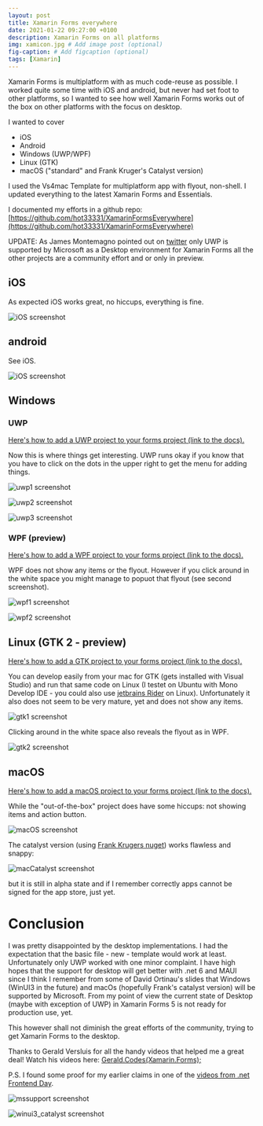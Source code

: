 ```yaml
---
layout: post
title: Xamarin Forms everywhere
date: 2021-01-22 09:27:00 +0100
description: Xamarin Forms on all platforms
img: xamicon.jpg # Add image post (optional)
fig-caption: # Add figcaption (optional)
tags: [Xamarin]
---
```

Xamarin Forms is multiplatform with as much code-reuse as possible. I worked quite some time with iOS and android, but never had set foot to other platforms, so I wanted to see how well Xamarin Forms works out of the box on other platforms with the focus on desktop.

I wanted to cover 
* iOS
* Android
* Windows (UWP/WPF)
* Linux (GTK)
* macOS ("standard" and Frank Kruger's Catalyst version)

I used the Vs4mac Template for multiplatform app with flyout, non-shell. I updated everything to the latest Xamarin Forms and Essentials.

I documented my efforts in a github repo: [https://github.com/hot33331/XamarinFormsEverywhere](https://github.com/hot33331/XamarinFormsEverywhere)

UPDATE: As James Montemagno pointed out on [twitter](https://twitter.com/JamesMontemagno/status/1361774374014119939?s=20) only UWP is supported by Microsoft as a Desktop environment for Xamarin Forms all the other projects are a community effort and or only in preview.


## iOS
As expected iOS works great, no hiccups, everything is fine.

![iOS screenshot](../assets/img/xf_ios.png)

## android
See iOS.

![iOS screenshot](../assets/img/xf_android.png)

## Windows
### UWP
[Here's how to add a UWP project to your forms project (link to the docs).](https://docs.microsoft.com/en-us/xamarin/xamarin-forms/platform/windows/installation/)

Now this is where things get interesting. UWP runs okay if you know that you have to click on the dots in the upper right to get the menu for adding things.

![uwp1 screenshot](../assets/img/uwp1.png)

![uwp2 screenshot](../assets/img/uwp2.png)

![uwp3 screenshot](../assets/img/uwp3.png)

### WPF (preview)
[Here's how to add a WPF project to your forms project (link to the docs).](https://docs.microsoft.com/en-us/xamarin/xamarin-forms/platform/other/wpf)

WPF does not show any items or the flyout. However if you click around in the white space you might manage to popuot that flyout (see second screenshot).

![wpf1 screenshot](../assets/img/wpf_empty.png)

![wpf2 screenshot](../assets/img/wpf_flyout.png)


## Linux (GTK 2 - preview)
[Here's how to add a GTK project to your forms project (link to the docs).](https://docs.microsoft.com/en-us/xamarin/xamarin-forms/platform/other/gtk)

You can develop easily from your mac for GTK (gets installed with Visual Studio) and run that same code on Linux (I testet on Ubuntu with Mono Develop IDE - you could also use [jetbrains Rider](https://www.jetbrains.com/rider/) on Linux). Unfortunately it also does not seem to be very mature, yet and does not show any items.

![gtk1 screenshot](../assets/img/gtk1.png)

Clicking around in the white space also reveals the flyout as in WPF.

![gtk2 screenshot](../assets/img/gtk2.png)

## macOS
[Here's how to add a macOS project to your forms project (link to the docs).](https://docs.microsoft.com/en-us/xamarin/xamarin-forms/platform/other/mac)

While the "out-of-the-box" project does have some hiccups: not showing items and action button.

![macOS screenshot](../assets/img/xf_macos.png)

The catalyst version (using [Frank Krugers nuget](https://github.com/praeclarum/Praeclarum.MacCatalyst)) works flawless and snappy:

![macCatalyst screenshot](../assets/img/xf_catalyst.png)

but it is still in alpha state and if I remember correctly apps cannot be signed for the app store, just yet. 


# Conclusion
I was pretty disappointed by the desktop implementations. I had the expectation that the basic file - new - template would work at least. Unfortunately only UWP worked with one minor complaint. I have high hopes that the support for desktop will get better with .net 6 and MAUI since I think I remember from some of David Ortinau's slides that Windows (WinUI3 in the future) and macOs (hopefully Frank's catalyst version) will be supported by Microsoft. From my point of view the current state of Desktop (maybe with exception of UWP) in Xamarin Forms 5 is not ready for production use, yet.

This however shall not diminish the great efforts of the community, trying to get Xamarin Forms to the desktop.

Thanks to Gerald Versluis for all the handy videos that helped me a great deal! Watch his videos here:
[Gerald.Codes(Xamarin.Forms);](https://www.youtube.com/playlist?list=PLfbOp004UaYUgjhTHjtSixo-iMdz6PhIv)

P.S. I found some proof for my earlier claims in one of the [videos from .net Frontend Day](https://www.youtube.com/watch?v=RnyZZKjdUxk).

![mssupport screenshot](../assets/img/ms_support_desktop.PNG)

![winui3_catalyst screenshot](../assets/img/winui3_catalyst.PNG)



